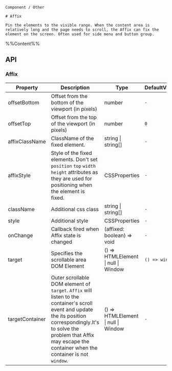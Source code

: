 `````
Component / Other

# Affix

Pin the elements to the visible range. When the content area is relatively long and the page needs to scroll, the Affix can fix the element on the screen. Often used for side menu and button group.
`````

%%Content%%

## API

### Affix

|Property|Description|Type|DefaultValue|Version|
|---|---|---|---|---|
|offsetBottom|Offset from the bottom of the viewport (in pixels)|number |`-`|-|
|offsetTop|Offset from the top of the viewport (in pixels)|number |`0`|-|
|affixClassName|ClassName of the fixed element.|string \| string[] |`-`|2.8.0|
|affixStyle|Style of the fixed elements. Don't set `position` `top` `width` `height` attributes as they are used for positioning when the element is fixed.|CSSProperties |`-`|2.8.0|
|className|Additional css class|string \| string[] |`-`|-|
|style|Additional style|CSSProperties |`-`|-|
|onChange|Callback fired when Affix state is changed|(affixed: boolean) => void |`-`|-|
|target|Specifies the scrollable area DOM Element|() => HTMLElement \| null \| Window |`() => window`|-|
|targetContainer|Outer scrollable DOM element of `target`. `Affix` will listen to the container's scroll event and update the its position correspondingly.It's to solve the problem that Affix may escape the container when the container is not `window`.|() => HTMLElement \| null \| Window |`-`|-|
